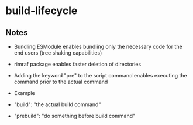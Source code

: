 # build-lifecycle

## Notes

- Bundling ESModule enables bundling only the necessary code for the end users (tree shaking capabilities)

- rimraf package enables faster deletion of directories

- Adding the keyword "pre" to the script command enables executing the command prior to the actual command
- Example
- "build": "the actual build command"
- "prebuild": "do something before build command"
